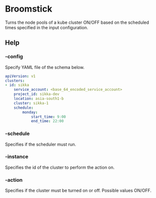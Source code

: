 # Broomstick

Turns the node pools of a kube cluster ON/OFF based on the scheduled times specified in the input configuration.

## Help

### -config <required>

Specify YAML file of the schema below.

```YAML
apiVersion: v1
clusters:
- id: sikka
	service_account: <base_64_encoded_service_account>
	project_id: sikka-dev
	location: asia-south1-b
	cluster: sikka-1
	schedule:
		monday:
			start_time: 9:00
			end_time: 22:00
```

### -schedule 

Specifies if the scheduler must run.

### -instance <required if scheduler is false> 

Specifies the id of the cluster to perform the action on.

### -action <required if scheduler is false> 

Specifies if the cluster must be turned on or off. Possible values ON/OFF.